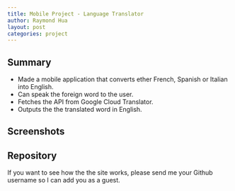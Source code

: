 ```yaml
---
title: Mobile Project - Language Translator
author: Raymond Hua
layout: post
categories: project
---
```

## Summary
* Made a mobile application that converts ether French, Spanish or Italian into English.
* Can speak the foreign word to the user.
* Fetches the API from Google Cloud Translator.
* Outputs the the translated word in English.

## Screenshots


## Repository
If you want to see how the the site works, please send me your Github username so I can add you as a guest.
